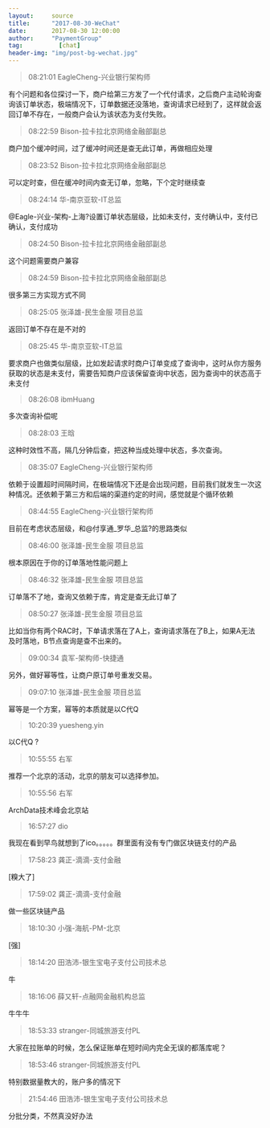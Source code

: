 ```yaml
---
layout:     source 
title:      "2017-08-30-WeChat"
date:       2017-08-30 12:00:00
author:     "PaymentGroup"
tag:		  [chat]
header-img: "img/post-bg-wechat.jpg"
---
```

> 08:21:01  EagleCheng-兴业银行架构师  
   
有个问题和各位探讨一下，商户给第三方发了一个代付请求，之后商户主动轮询查询该订单状态，极端情况下，订单数据还没落地，查询请求已经到了，这样就会返回订单不存在，一般商户会认为该状态为支付失败。  
   
> 08:22:59  Bison-拉卡拉北京网络金融部副总  
   
商户加个缓冲时间，过了缓冲时间还是查无此订单，再做相应处理  
   
> 08:23:52  Bison-拉卡拉北京网络金融部副总  
   
可以定时查，但在缓冲时间内查无订单，忽略，下个定时继续查  
   
> 08:24:14  华-南京亚软-IT总监  
   
@Eagle-兴业-架构-上海?设置订单状态层级，比如未支付，支付确认中，支付已确认，支付成功  
   
> 08:24:50  Bison-拉卡拉北京网络金融部副总  
   
这个问题需要商户兼容  
   
> 08:24:59  Bison-拉卡拉北京网络金融部副总  
   
很多第三方实现方式不同  
   
> 08:25:05  张泽雄-民生金服 项目总监  
   
返回订单不存在是不对的  
   
> 08:25:45  华-南京亚软-IT总监  
   
要求商户也做类似层级，比如发起请求时商户订单变成了查询中，这时从你方服务获取的状态是未支付，需要告知商户应该保留查询中状态，因为查询中的状态高于未支付  
   
> 08:26:08  ibmHuang  
   
多次查询补偿呢  
   
> 08:28:03  王晗  
   
这种时效性不高，隔几分钟后查，把这种当成处理中状态，多次查询。  
   
> 08:35:07  EagleCheng-兴业银行架构师  
   
依赖于设置超时间隔时间，在极端情况下还是会出现问题，目前我们就发生一次这种情况。还依赖于第三方和后端的渠道约定的时间，感觉就是个循环依赖  
   
> 08:44:55  EagleCheng-兴业银行架构师  
   
目前在考虑状态层级，和@付享通_罗华_总监?的思路类似  
   
> 08:46:00  张泽雄-民生金服 项目总监  
   
根本原因在于你的订单落地性能问题上  
   
> 08:46:32  张泽雄-民生金服 项目总监  
   
订单落不了地，查询又依赖于库，肯定是查无此订单了  
   
> 08:50:27  张泽雄-民生金服 项目总监  
   
比如当你有两个RAC时，下单请求落在了A上，查询请求落在了B上，如果A无法及时落地，B节点查询是查不出来的。  
   
> 09:00:34  袁军-架构师-快捷通  
   
另外，做好幂等性，让商户原订单号重发交易。  
   
> 09:07:10  张泽雄-民生金服 项目总监  
   
幂等是一个方案，幂等的本质就是以C代Q  
   
> 10:20:39  yuesheng.yin  
   
以C代Q ?  
   
> 10:55:55  右军  
   
推荐一个北京的活动，北京的朋友可以选择参加。  
   
> 10:55:56  右军  
   
ArchData技术峰会北京站  
   
> 16:57:27  dio  
   
我现在看到早鸟就想到了ico。。。。。群里面有没有专门做区块链支付的产品  
   
> 17:58:23  龚正-滴滴-支付金融  
   
[糗大了]  
   
> 17:59:02  龚正-滴滴-支付金融  
   
做一些区块链产品  
   
> 18:10:30  小强-海航-PM-北京  
   
[强]  
   
> 18:14:20  田浩沛-银生宝电子支付公司技术总  
   
牛  
   
> 18:16:06  薛又轩-点融网金融机构总监  
   
牛牛牛  
   
> 18:53:33  stranger-同城旅游支付PL  
   
大家在拉账单的时候，怎么保证账单在短时间内完全无误的都落库呢？  
   
> 18:53:46  stranger-同城旅游支付PL  
   
特别数据量教大的，账户多的情况下  
   
> 21:54:46  田浩沛-银生宝电子支付公司技术总  
   
分批分类，不然真没好办法  
   
